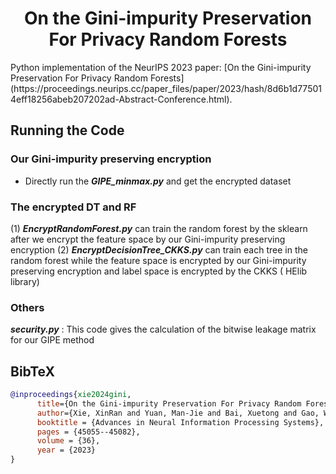 <h1 align="center"> On the Gini-impurity Preservation 
    For Privacy Random Forests </h1>
Python implementation of the NeurIPS 2023 paper: [On the Gini-impurity Preservation For Privacy Random Forests](https://proceedings.neurips.cc/paper_files/paper/2023/hash/8d6b1d775014eff18256abeb207202ad-Abstract-Conference.html).



## Running the Code

### Our Gini-impurity preserving encryption

-  Directly run the ***GIPE_minmax.py*** and get the encrypted dataset

### The encrypted DT and RF
(1) ***EncryptRandomForest.py*** can train the random forest by the sklearn after we encrypt the feature space by our Gini-impurity preserving encryption
(2) ***EncryptDecisionTree_CKKS.py*** can train each tree in the random forest while the feature space is encrypted by our  Gini-impurity preserving encryption and label space is encrypted by the CKKS ( HElib library)

### Others
 ***security.py*** : This code gives the calculation of the bitwise leakage matrix for our GIPE method



## BibTeX

```bib
@inproceedings{xie2024gini,
      title={On the Gini-impurity Preservation For Privacy Random Forests}, 
      author={Xie, XinRan and Yuan, Man-Jie and Bai, Xuetong and Gao, Wei and Zhou, Zhi-Hua},
      booktitle = {Advances in Neural Information Processing Systems},
      pages = {45055--45082},
      volume = {36},
      year = {2023}
}
```